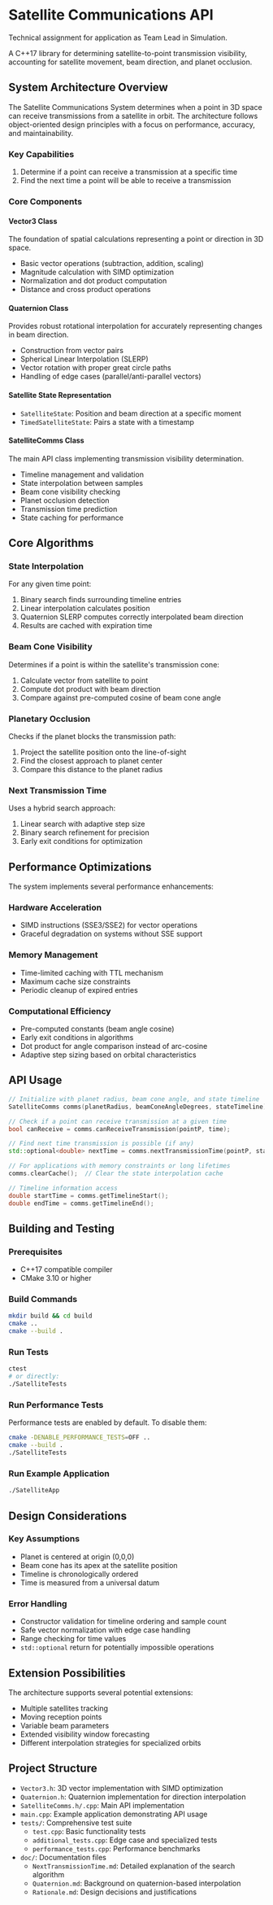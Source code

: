 # Satellite Communications API

Technical assignment for application as Team Lead in Simulation.

A C++17 library for determining satellite-to-point transmission visibility, accounting for satellite movement, beam direction, and planet occlusion.

## System Architecture Overview

The Satellite Communications System determines when a point in 3D space can receive transmissions from a satellite in orbit. The architecture follows object-oriented design principles with a focus on performance, accuracy, and maintainability.

### Key Capabilities
1. Determine if a point can receive a transmission at a specific time
2. Find the next time a point will be able to receive a transmission

### Core Components

#### Vector3 Class
The foundation of spatial calculations representing a point or direction in 3D space.
- Basic vector operations (subtraction, addition, scaling)
- Magnitude calculation with SIMD optimization
- Normalization and dot product computation
- Distance and cross product operations

#### Quaternion Class
Provides robust rotational interpolation for accurately representing changes in beam direction.
- Construction from vector pairs
- Spherical Linear Interpolation (SLERP)
- Vector rotation with proper great circle paths
- Handling of edge cases (parallel/anti-parallel vectors)

#### Satellite State Representation
- `SatelliteState`: Position and beam direction at a specific moment
- `TimedSatelliteState`: Pairs a state with a timestamp

#### SatelliteComms Class
The main API class implementing transmission visibility determination.
- Timeline management and validation
- State interpolation between samples
- Beam cone visibility checking
- Planet occlusion detection
- Transmission time prediction
- State caching for performance

## Core Algorithms

### State Interpolation
For any given time point:
1. Binary search finds surrounding timeline entries
2. Linear interpolation calculates position
3. Quaternion SLERP computes correctly interpolated beam direction
4. Results are cached with expiration time

### Beam Cone Visibility
Determines if a point is within the satellite's transmission cone:
1. Calculate vector from satellite to point
2. Compute dot product with beam direction
3. Compare against pre-computed cosine of beam cone angle

### Planetary Occlusion
Checks if the planet blocks the transmission path:
1. Project the satellite position onto the line-of-sight
2. Find the closest approach to planet center
3. Compare this distance to the planet radius

### Next Transmission Time
Uses a hybrid search approach:
1. Linear search with adaptive step size
2. Binary search refinement for precision
3. Early exit conditions for optimization

## Performance Optimizations

The system implements several performance enhancements:

### Hardware Acceleration
- SIMD instructions (SSE3/SSE2) for vector operations
- Graceful degradation on systems without SSE support

### Memory Management
- Time-limited caching with TTL mechanism
- Maximum cache size constraints
- Periodic cleanup of expired entries

### Computational Efficiency
- Pre-computed constants (beam angle cosine)
- Early exit conditions in algorithms
- Dot product for angle comparison instead of arc-cosine
- Adaptive step sizing based on orbital characteristics

## API Usage

```cpp
// Initialize with planet radius, beam cone angle, and state timeline
SatelliteComms comms(planetRadius, beamConeAngleDegrees, stateTimeline);

// Check if a point can receive transmission at a given time
bool canReceive = comms.canReceiveTransmission(pointP, time);

// Find next time transmission is possible (if any)
std::optional<double> nextTime = comms.nextTransmissionTime(pointP, startTime);

// For applications with memory constraints or long lifetimes
comms.clearCache();  // Clear the state interpolation cache

// Timeline information access
double startTime = comms.getTimelineStart();
double endTime = comms.getTimelineEnd();
```

## Building and Testing

### Prerequisites
- C++17 compatible compiler
- CMake 3.10 or higher

### Build Commands
```bash
mkdir build && cd build
cmake ..
cmake --build .
```

### Run Tests
```bash
ctest
# or directly:
./SatelliteTests
```

### Run Performance Tests
Performance tests are enabled by default. To disable them:
```bash
cmake -DENABLE_PERFORMANCE_TESTS=OFF ..
cmake --build .
./SatelliteTests
```

### Run Example Application
```bash
./SatelliteApp
```

## Design Considerations

### Key Assumptions
- Planet is centered at origin (0,0,0)
- Beam cone has its apex at the satellite position
- Timeline is chronologically ordered
- Time is measured from a universal datum

### Error Handling
- Constructor validation for timeline ordering and sample count
- Safe vector normalization with edge case handling
- Range checking for time values
- `std::optional` return for potentially impossible operations

## Extension Possibilities

The architecture supports several potential extensions:
- Multiple satellites tracking
- Moving reception points
- Variable beam parameters
- Extended visibility window forecasting
- Different interpolation strategies for specialized orbits

## Project Structure

- `Vector3.h`: 3D vector implementation with SIMD optimization
- `Quaternion.h`: Quaternion implementation for direction interpolation
- `SatelliteComms.h/.cpp`: Main API implementation
- `main.cpp`: Example application demonstrating API usage
- `tests/`: Comprehensive test suite
  - `test.cpp`: Basic functionality tests
  - `additional_tests.cpp`: Edge case and specialized tests
  - `performance_tests.cpp`: Performance benchmarks
- `doc/`: Documentation files
  - `NextTransmissionTime.md`: Detailed explanation of the search algorithm
  - `Quaternion.md`: Background on quaternion-based interpolation
  - `Rationale.md`: Design decisions and justifications
